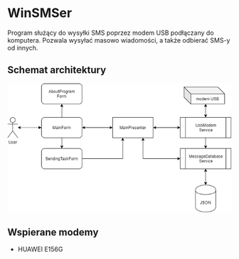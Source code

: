 ﻿# WinSMSer
Program służący do wysyłki SMS poprzez modem USB podłączany do komputera. Pozwala wysyłać masowo wiadomości, a także odbierać SMS-y od innych.

## Schemat architektury
![schemat architektury](https://github.com/dzakrzew/WinSMSer/blob/master/docs/schema.png?raw=true)

## Wspierane modemy
* HUAWEI E156G